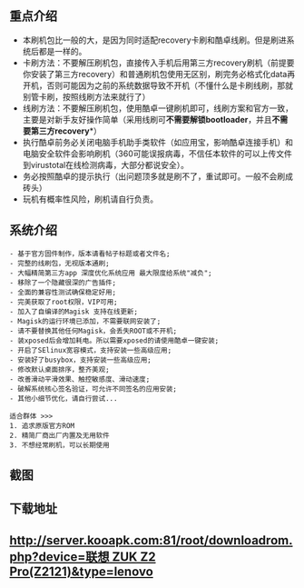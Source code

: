 ## 重点介绍


- 本刷机包比一般的大，是因为同时适配recovery卡刷和酷卓线刷。但是刷进系统后都是一样的。
- 卡刷方法：不要解压刷机包，直接传入手机后用第三方recovery刷机（前提要你安装了第三方recovery）和普通刷机包使用无区别，刷完务必格式化data再开机，否则可能因为之前的系统数据导致不开机（不懂什么是卡刷线刷，那就别管卡刷，按照线刷方法来就行了）
- 线刷方法：不要解压刷机包，使用酷卓一键刷机即可，线刷方案和官方一致，主要是对新手友好操作简单（采用线刷可**不需要解锁bootloader**，并且**不需要第三方recovery***）
- 执行酷卓前务必关闭电脑手机助手类软件（如应用宝，影响酷卓连接手机）和电脑安全软件会影响刷机（360可能误报病毒，不信任本软件的可以上传文件到virustotal在线检测病毒，大部分都说安全）。
- 务必按照酷卓的提示执行（出问题顶多就是刷不了，重试即可。一般不会刷成砖头）
- 玩机有概率性风险，刷机请自行负责。

## 系统介绍

    - 基于官方固件制作，版本请看帖子标题或者文件名;
    - 完整的线刷包，无视版本通刷;
    - 大幅精简第三方app 深度优化系统应用 最大限度给系统"减负";
    - 移除了一个隐藏很深的广告插件;
    - 全面的兼容性测试确保稳定好用;
    - 完美获取了root权限，VIP可用;
    - 加入了自编译的Magisk 支持在线更新;
    - Magisk的运行环境已添加，不需要联网安装了;
    - 请不要替换其他任何Magisk，会丢失ROOT或不开机;
    - 装xposed后会增加耗电。所以需要xposed的请使用酷卓一键安装;
    - 开启了SElinux宽容模式，支持安装一些高级应用;
    - 安装好了busybox，支持安装一些高级应用;
    - 修改默认桌面排序，整齐美观;
    - 改善滑动平滑效果、触控敏感度、滑动速度;
    - 破解系统核心签名验证，可允许不同签名的应用安装;
    - 其他小细节优化，请自行尝试...
 
    适合群体 >>>
    1. 追求原版官方ROM
    2. 精简厂商出厂内置及无用软件
    3. 不想经常刷机，可以长期使用

## 截图


## 下载地址


[http://server.kooapk.com:81/root/downloadrom.php?device=联想 ZUK Z2 Pro(Z2121)&type=lenovo](http://server.kooapk.com:81/root/downloadrom.php?device=%E8%81%94%E6%83%B3%20ZUK%20Z2%20Pro(Z2121)&type=lenovo)
---
